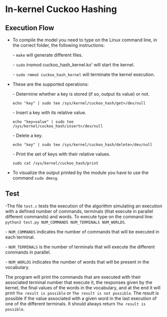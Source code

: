 # In-kernel Cuckoo Hashing
 
## Execution Flow

- To compile the model you need to type on the Linux command line, in the correct folder, the following instructions:

   \- `make` will generate different files.

   \- `sudo` insmod cuckoo_hash_kernel.ko' will start the kernel.

  \- `sudo rmmod cuckoo_hash_kernel` will terminate the kernel execution.

- These are the supported operations:

   \- Determine whether a key is stored (if so, output its value) or not.

   `echo "key" | sudo tee /sys/kernel/cuckoo_hash/get>/dev/null`

   \- Insert a key with its relative value.

   `echo "key=value" | sudo tee /sys/kernel/cuckoo_hash/insert>/dev/null`

   \- Delete a key.

   `echo "key" | sudo tee /sys/kernel/cuckoo_hash/delete>/dev/null`

   \- Print the set of keys with their relative values.

   `sudo cat /sys/kernel/cuckoo_hash/print`

- To visualize the output printed by the module you have to use the command `sudo dmesg`.

## Test

-The file `test.c` tests the execution of the algorithm simulating an execution with a defined number of commands, terminals (that execute in parallel different commands) and words.
To execute type on the command line: `python3 test.py NUM_COMMANDS NUM_TERMINALS NUM_WORLDS`.

 \- `NUM_COMMANDS` indicates the number of commands that will be executed in each terminal.
 
 \- `NUM_TERMINALS` is the number of terminals that will execute the different commands in parallel.
 
 \- `NUM_WORLDS` indicates the number of words that will be present in the vocabulary.

 The program will print the commands that are executed with their associated terminal number that execute it, the responses given by the kernel, the final values of the words in the vocabulary, and at the end it will print `The result is possible` or `The result is not possible`. The result is possible if the value associated with a given word in the last execution of one of the different terminals. It should always return `The result is possible`.
